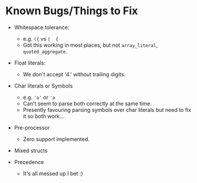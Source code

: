 # Known Bugs/Things to Fix

* Whitespace tolerance:
  * e.g. `({` vs `(  {`
  * Got this working in most places, but not `array_literal`,
    `quoted_aggregate`.

* Float literals:
  * We don't accept '4.' without trailing digits.

* Char literals or Symbols
  * e.g. `'a'` or `'a`
  * Can't seem to parse both correctly at the same time. 
  * Presently favouring parsing symbols over char literals but need to fix it so
    both work...

* Pre-processor
  * Zero support implemented.

* Mixed structs

* Precedence 
  * It's all messed up I bet :)
